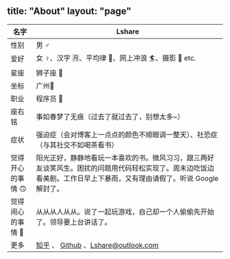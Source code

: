 title: "About"
layout: "page"
---

| 名字             | Lshare                                                       |
| ---------------- | ------------------------------------------------------------ |
| 性别             | 男 ♂                                                         |
| 爱好             | 女 ♀、汉字 🈷️、平均律 🎵、网上冲浪 🏄、摄影 📸 etc.              |
| 星座             | 狮子座 🦁                                                     |
| 坐标             | 广州🗼                                                        |
| 职业             | 程序员 🐒                                                     |
| 座右铭           | 事如春梦了无痕（过去了就过去了，别想太多~）                  |
| 症状             | 强迫症（会对博客上一点点的颜色不顺眼调一整天）、社恐症（与其社交不如喝茶看书） |
| 觉得开心的事情 🙃 | 阳光正好，静静地看玩一本喜欢的书。微风习习，跟三两好友谈笑风生。困扰的问题用代码轻松实现了。周末边吃饭边看美剧。工作日早上下暴雨，又有理由请假了。听说 Google 解封了。 |
| 觉得闹心的事情 🐶 | 从从从人从从。说了一起玩游戏，自己却一个人偷偷先开始了。领导要上台讲话了。 |
| 更多             | [知乎](https://www.zhihu.com/people/july.lin) 、 [Github](https://github.com/LinLshare) 、Lshare@outlook.com |


